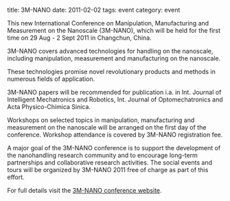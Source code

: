 title: 3M-NANO
date: 2011-02-02 
tags: event
category: event

This new International Conference on Manipulation,
Manufacturing and Measurement on the Nanoscale (3M-NANO), which will be held for the first time on 29 Aug - 2 Sept 2011 in Changchun, China.
<!--break-->
3M-NANO covers advanced technologies for handling on the nanoscale, including manipulation, measurement and manufacturing on the nanoscale.  
  
These technologies promise novel revolutionary products and methods in numerous fields of application.  
  
3M-NANO papers will be recommended for publication i.a. in Int. Journal of Intelligent Mechatronics and Robotics, Int. Journal of Optomechatronics and Acta Physico-Chimica Sinica.  
  
Workshops on selected topics in manipulation, manufacturing and measurement on the nanoscale will be arranged on the first day of the conference. Workshop attendance is covered by 3M-NANO registration fee.   
  
A major goal of the 3M-NANO conference is to support the development of the nanohandling research community and to encourage long-term partnerships and collaborative research activities. The social events and tours will be organized by 3M-NANO 2011 free of charge as part of this effort.  
  
For full details visit the [3M-NANO conference website](http://3m-nano.org).